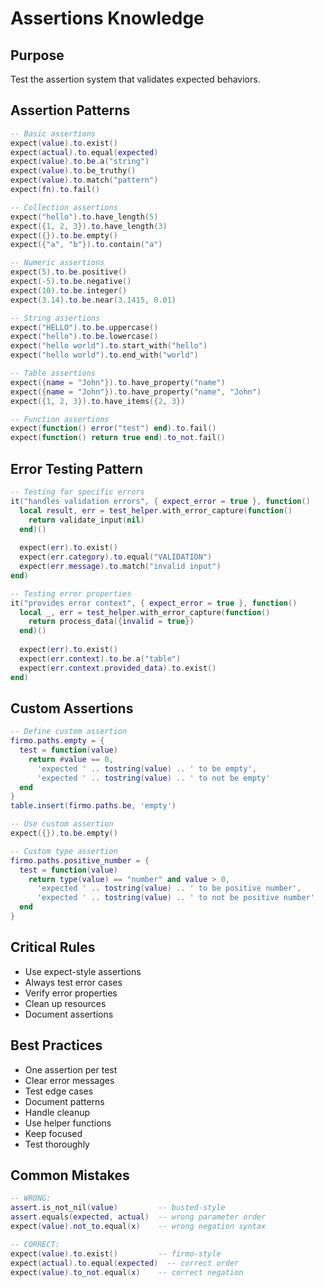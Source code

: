 # Assertions Knowledge

## Purpose
Test the assertion system that validates expected behaviors.

## Assertion Patterns
```lua
-- Basic assertions
expect(value).to.exist()
expect(actual).to.equal(expected)
expect(value).to.be.a("string")
expect(value).to.be_truthy()
expect(value).to.match("pattern")
expect(fn).to.fail()

-- Collection assertions
expect("hello").to.have_length(5)
expect({1, 2, 3}).to.have_length(3)
expect({}).to.be.empty()
expect({"a", "b"}).to.contain("a")

-- Numeric assertions
expect(5).to.be.positive()
expect(-5).to.be.negative()
expect(10).to.be.integer()
expect(3.14).to.be.near(3.1415, 0.01)

-- String assertions
expect("HELLO").to.be.uppercase()
expect("hello").to.be.lowercase()
expect("hello world").to.start_with("hello")
expect("hello world").to.end_with("world")

-- Table assertions
expect({name = "John"}).to.have_property("name")
expect({name = "John"}).to.have_property("name", "John")
expect({1, 2, 3}).to.have_items({2, 3})

-- Function assertions
expect(function() error("test") end).to.fail()
expect(function() return true end).to_not.fail()
```

## Error Testing Pattern
```lua
-- Testing for specific errors
it("handles validation errors", { expect_error = true }, function()
  local result, err = test_helper.with_error_capture(function()
    return validate_input(nil)
  end)()
  
  expect(err).to.exist()
  expect(err.category).to.equal("VALIDATION")
  expect(err.message).to.match("invalid input")
end)

-- Testing error properties
it("provides error context", { expect_error = true }, function()
  local _, err = test_helper.with_error_capture(function()
    return process_data({invalid = true})
  end)()
  
  expect(err).to.exist()
  expect(err.context).to.be.a("table")
  expect(err.context.provided_data).to.exist()
end)
```

## Custom Assertions
```lua
-- Define custom assertion
firmo.paths.empty = {
  test = function(value)
    return #value == 0,
      'expected ' .. tostring(value) .. ' to be empty',
      'expected ' .. tostring(value) .. ' to not be empty'
  end
}
table.insert(firmo.paths.be, 'empty')

-- Use custom assertion
expect({}).to.be.empty()

-- Custom type assertion
firmo.paths.positive_number = {
  test = function(value)
    return type(value) == "number" and value > 0,
      'expected ' .. tostring(value) .. ' to be positive number',
      'expected ' .. tostring(value) .. ' to not be positive number'
  end
}
```

## Critical Rules
- Use expect-style assertions
- Always test error cases
- Verify error properties
- Clean up resources
- Document assertions

## Best Practices
- One assertion per test
- Clear error messages
- Test edge cases
- Document patterns
- Handle cleanup
- Use helper functions
- Keep focused
- Test thoroughly

## Common Mistakes
```lua
-- WRONG:
assert.is_not_nil(value)         -- busted-style
assert.equals(expected, actual)  -- wrong parameter order
expect(value).not_to.equal(x)    -- wrong negation syntax

-- CORRECT:
expect(value).to.exist()         -- firmo-style
expect(actual).to.equal(expected)  -- correct order
expect(value).to_not.equal(x)    -- correct negation
```